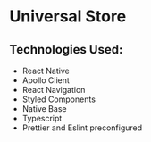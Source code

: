 # Universal Store
## Technologies Used:
-   React Native
-   Apollo Client
-   React Navigation
-   Styled Components
-   Native Base
-   Typescript
-   Prettier and Eslint preconfigured
